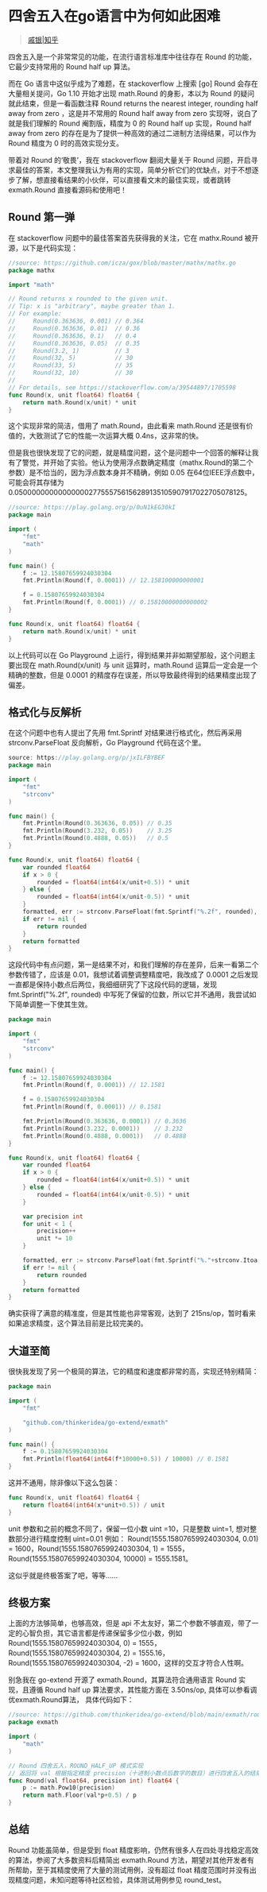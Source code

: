 [//]:# (2021/10/26 15:42|GOLANG|https://img0.baidu.com/it/u=1375412460,640457515&fm=26&fmt=auto)
# 四舍五入在go语言中为何如此困难
> [戚银|知乎](https://zhuanlan.zhihu.com/p/341371195)

四舍五入是一个非常常见的功能，在流行语言标准库中往往存在 Round 的功能，它最少支持常用的 Round half up 算法。

而在 Go 语言中这似乎成为了难题，在 stackoverflow 上搜索 [go] Round 会存在大量相关提问，Go 1.10 开始才出现 math.Round 的身影，本以为 Round 的疑问就此结束，但是一看函数注释 Round returns the nearest integer, rounding half away from zero ，这是并不常用的 Round half away from zero 实现呀，说白了就是我们理解的 Round 阉割版，精度为 0 的 Round half up 实现，Round half away from zero 的存在是为了提供一种高效的通过二进制方法得结果，可以作为 Round 精度为 0 时的高效实现分支。

带着对 Round 的‘敬畏’，我在 stackoverflow 翻阅大量关于 Round 问题，开启寻求最佳的答案，本文整理我认为有用的实现，简单分析它们的优缺点，对于不想逐步了解，想直接看结果的小伙伴，可以直接看文末的最佳实现，或者跳转 exmath.Round 直接看源码和使用吧！

## Round 第一弹

在 stackoverflow 问题中的最佳答案首先获得我的关注，它在 mathx.Round 被开源，以下是代码实现：

```go
//source: https://github.com/icza/gox/blob/master/mathx/mathx.go
package mathx

import "math"

// Round returns x rounded to the given unit.
// Tip: x is "arbitrary", maybe greater than 1.
// For example:
//     Round(0.363636, 0.001) // 0.364
//     Round(0.363636, 0.01)  // 0.36
//     Round(0.363636, 0.1)   // 0.4
//     Round(0.363636, 0.05)  // 0.35
//     Round(3.2, 1)          // 3
//     Round(32, 5)           // 30
//     Round(33, 5)           // 35
//     Round(32, 10)          // 30
//
// For details, see https://stackoverflow.com/a/39544897/1705598
func Round(x, unit float64) float64 {
    return math.Round(x/unit) * unit
}
```

这个实现非常的简洁，借用了 math.Round，由此看来 math.Round 还是很有价值的，大致测试了它的性能一次运算大概 0.4ns，这非常的快。

但是我也很快发现了它的问题，就是精度问题，这个是问题中一个回答的解释让我有了警觉，并开始了实验。他认为使用浮点数确定精度（mathx.Round的第二个参数）是不恰当的，因为浮点数本身并不精确，例如 0.05 在64位IEEE浮点数中，可能会将其存储为0.05000000000000000277555756156289135105907917022705078125。

```go
//source: https://play.golang.org/p/0uN1kEG30kI
package main

import (
    "fmt"
    "math"
)

func main() {
    f := 12.15807659924030304
    fmt.Println(Round(f, 0.0001)) // 12.158100000000001

    f = 0.15807659924030304
    fmt.Println(Round(f, 0.0001)) // 0.15810000000000002
}

func Round(x, unit float64) float64 {
    return math.Round(x/unit) * unit
}
```

以上代码可以在 Go Playground 上运行，得到结果并非如期望那般，这个问题主要出现在 math.Round(x/unit) 与 unit 运算时，math.Round 运算后一定会是一个精确的整数，但是 0.0001 的精度存在误差，所以导致最终得到的结果精度出现了偏差。

## 格式化与反解析

在这个问题中也有人提出了先用 fmt.Sprintf 对结果进行格式化，然后再采用 strconv.ParseFloat 反向解析，Go Playground 代码在这个里。

```go
source: https://play.golang.org/p/jxILFBYBEF
package main

import (
    "fmt"
    "strconv"
)

func main() {
    fmt.Println(Round(0.363636, 0.05)) // 0.35
    fmt.Println(Round(3.232, 0.05))    // 3.25
    fmt.Println(Round(0.4888, 0.05))   // 0.5
}

func Round(x, unit float64) float64 {
    var rounded float64
    if x > 0 {
        rounded = float64(int64(x/unit+0.5)) * unit
    } else {
        rounded = float64(int64(x/unit-0.5)) * unit
    }
    formatted, err := strconv.ParseFloat(fmt.Sprintf("%.2f", rounded), 64)
    if err != nil {
        return rounded
    }
    return formatted
}
```

这段代码中有点问题，第一是结果不对，和我们理解的存在差异，后来一看第二个参数传错了，应该是 0.01，我想试着调整调整精度吧，我改成了 0.0001 之后发现一直都是保持小数点后两位，我细细研究了下这段代码的逻辑，发现 fmt.Sprintf("%.2f", rounded) 中写死了保留的位数，所以它并不通用，我尝试如下简单调整一下使其生效。

```go
package main

import (
    "fmt"
    "strconv"
)

func main() {
    f := 12.15807659924030304
    fmt.Println(Round(f, 0.0001)) // 12.1581

    f = 0.15807659924030304
    fmt.Println(Round(f, 0.0001)) // 0.1581

    fmt.Println(Round(0.363636, 0.0001)) // 0.3636
    fmt.Println(Round(3.232, 0.0001))    // 3.232
    fmt.Println(Round(0.4888, 0.0001))   // 0.4888
}

func Round(x, unit float64) float64 {
    var rounded float64
    if x > 0 {
        rounded = float64(int64(x/unit+0.5)) * unit
    } else {
        rounded = float64(int64(x/unit-0.5)) * unit
    }

    var precision int
    for unit < 1 {
        precision++
        unit *= 10
    }

    formatted, err := strconv.ParseFloat(fmt.Sprintf("%."+strconv.Itoa(precision)+"f", rounded), 64)
    if err != nil {
        return rounded
    }
    return formatted
}
```

确实获得了满意的精准度，但是其性能也非常客观，达到了 215ns/op，暂时看来如果追求精度，这个算法目前是比较完美的。

## 大道至简

很快我发现了另一个极简的算法，它的精度和速度都非常的高，实现还特别精简：

```go
package main

import (
    "fmt"

    "github.com/thinkeridea/go-extend/exmath"
)

func main() {
    f := 0.15807659924030304
    fmt.Println(float64(int64(f*10000+0.5)) / 10000) // 0.1581
}
```

这并不通用，除非像以下这么包装：

```go
func Round(x, unit float64) float64 {
    return float64(int64(x*unit+0.5)) / unit
}
```

unit 参数和之前的概念不同了，保留一位小数 uint =10，只是整数 uint=1, 想对整数部分进行精度控制 uint=0.01 例如： Round(1555.15807659924030304, 0.01) = 1600，Round(1555.15807659924030304, 1) = 1555，Round(1555.15807659924030304, 10000) = 1555.1581。

这似乎就是终极答案了吧，等等……

## 终极方案

上面的方法够简单，也够高效，但是 api 不太友好，第二个参数不够直观，带了一定的心智负担，其它语言都是传递保留多少位小数，例如 Round(1555.15807659924030304, 0) = 1555，Round(1555.15807659924030304, 2) = 1555.16，Round(1555.15807659924030304, -2) = 1600，这样的交互才符合人性啊。

别急我在 go-extend 开源了 exmath.Round，其算法符合通用语言 Round 实现，且遵循 Round half up 算法要求，其性能方面在 3.50ns/op, 具体可以参看调优exmath.Round算法， 具体代码如下：

```go
//source: https://github.com/thinkeridea/go-extend/blob/main/exmath/round.go
package exmath

import (
    "math"
)

// Round 四舍五入，ROUND_HALF_UP 模式实现
// 返回将 val 根据指定精度 precision（十进制小数点后数字的数目）进行四舍五入的结果。precision 也可以是负数或零。
func Round(val float64, precision int) float64 {
    p := math.Pow10(precision)
    return math.Floor(val*p+0.5) / p
}
```

## 总结

Round 功能虽简单，但是受到 float 精度影响，仍然有很多人在四处寻找稳定高效的算法，参阅了大多数资料后精简出 exmath.Round 方法，期望对其他开发者有所帮助，至于其精度使用了大量的测试用例，没有超过 float 精度范围时并没有出现精度问题，未知问题等待社区检验，具体测试用例参见 round_test。
